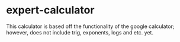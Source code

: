 # expert-calculator
This calculator is based off the functionality of the google calculator; however, does not include trig, exponents, logs and etc. yet.

